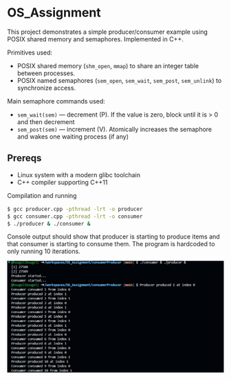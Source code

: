 # OS_Assignment

This project demonstrates a simple producer/consumer example using POSIX shared memory and semaphores. Implemented in C++.

Primitives used:

- POSIX shared memory (`shm_open`, `mmap`) to share an integer table between processes.
- POSIX named semaphores (`sem_open`, `sem_wait`, `sem_post`, `sem_unlink`) to synchronize access.

Main semaphore commands used:

- `sem_wait(sem)` — decrement (P). If the value is zero, block until it is > 0 and then decrement
- `sem_post(sem)` — increment (V). Atomically increases the semaphore and wakes one waiting process (if any)

Prereqs
------------

- Linux system with a modern glibc toolchain
- C++ compiler supporting C++11

Compilation and running

```bash
$ gcc producer.cpp -pthread -lrt -o producer
$ gcc consumer.cpp -pthread -lrt -o consumer
$ ./producer & ./consumer &
```

Console output should show that producer is starting to produce items and that consumer is starting to consume them. The program is hardcoded to only running 10 iterations.

![alt text](https://github.com/huugelibuugeli/OS_Assignment/blob/main/OS_screenshot.png)



